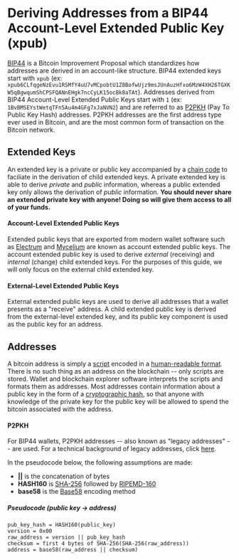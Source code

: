 # Deriving Addresses from a BIP44 Account-Level Extended Public Key (xpub)

[BIP44](https://github.com/bitcoin/bips/blob/master/bip-0044.mediawiki) is a Bitcoin Improvement Proposal which standardizes how addresses are derived in an account-like structure. BIP44 extended keys start with `xpub` (ex: `xpub6CLfqgeNzEvu1RSMfY4uU7vMCpobtU1Z8BofwUjz9msJUnAuzHfxo6MzW4XH26TGXKW5qBgwqumShCPSFQANnEHgk7ncCyLK15ocBk8aTAt`). Addresses derived from BIP44 Account-Level Extended Public Keys start with `1` (ex: `1BvBMSEYstWetqTFn5Au4m4GFg7xJaNVN2`) and are referred to as [P2PKH](https://en.bitcoinwiki.org/wiki/Pay-to-Pubkey_Hash) (Pay To Public Key Hash) addresses. P2PKH addresses are the first address type ever used in Bitcoin, and are the most common form of transaction on the Bitcoin network.

## Extended Keys
An extended key is a private or public key accompanied by a [chain code](https://bitcoin.org/en/glossary/chain-code) to faciliate in the derivation of child extended keys. A private extended key is able to derive *private* and *public* information, whereas a public extended key only allows the derivation of *public* information. **You should never share an extended private key with anyone! Doing so will give them access to all of your funds.**

#### Account-Level Extended Public Keys
Extended public keys that are exported from modern wallet software such as [Electrum](https://electrum.org) and [Mycelium](https://mycelium.com/) are known as account extended public keys. The account extended public key is used to derive *external* (receiving) and *internal* (change) child extended keys. For the purposes of this guide, we will only focus on the external child extended key.

#### External-Level Extended Public Keys
External extended public keys are used to derive all addresses that a wallet presents as a "receive" address. A child extended public key is derived from the external-level extended key, and its public key component is used as the public key for an address.

## Addresses
A bitcoin address is simply a [script](https://en.bitcoin.it/wiki/Script) encoded in a [human-readable format](https://en.wikipedia.org/wiki/Human-readable_medium). There is no such thing as an address on the blockchain -- only scripts are stored. Wallet and blockchain explorer software interprets the scripts and formats them as addresses. Most addresses contain information about a public key in the form of a [cryptographic hash](https://en.wikipedia.org/wiki/Cryptographic_hash_function), so that anyone with knowledge of the private key for the public key will be allowed to spend the bitcoin associated with the address.

#### P2PKH
For BIP44 wallets, P2PKH addresses -- also known as "legacy addresses" -- are used. For a technical background of legacy addresses, click [here](https://en.bitcoin.it/wiki/Technical_background_of_version_1_Bitcoin_addresses). 

In the pseudocode below, the following assumptions are made:
- **||** is the concatenation of bytes
- **HASH160** is [SHA-256](https://en.bitcoin.it/wiki/SHA-256) followed by [RIPEMD-160](https://en.bitcoin.it/wiki/RIPEMD-160)
- **base58** is the [Base58](https://en.bitcoin.it/wiki/Base58Check_encoding) encoding method

##### Pseudocode (public key -> address)
```
pub_key_hash = HASH160(public_key)
version = 0x00
raw_address = version || pub_key_hash
checksum = first 4 bytes of SHA-256(SHA-256(raw_address))
address = base58(raw_address || checksum)
```

